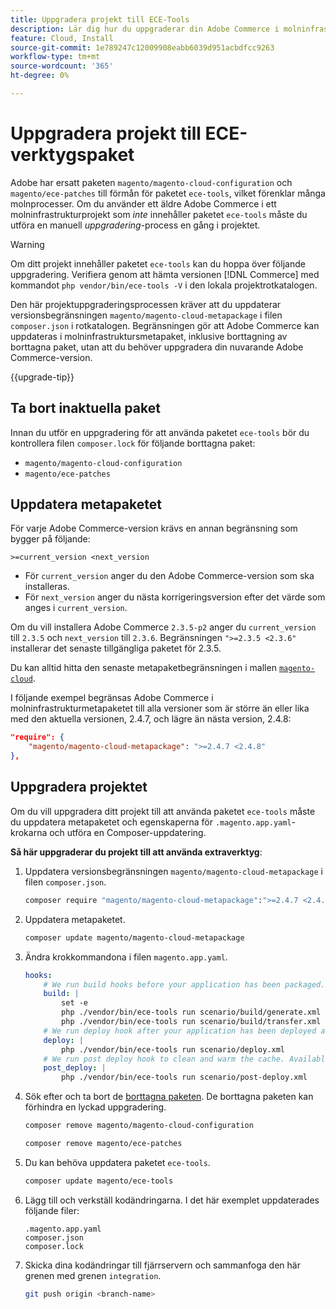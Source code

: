 ```yaml
---
title: Uppgradera projekt till ECE-Tools
description: Lär dig hur du uppgraderar din Adobe Commerce i molninfrastrukturprojekt så att du kan använda ECE-verktygspaketet och dra nytta av de senaste fixarna och funktionerna.
feature: Cloud, Install
source-git-commit: 1e789247c12009908eabb6039d951acbdfcc9263
workflow-type: tm+mt
source-wordcount: '365'
ht-degree: 0%

---
```


# Uppgradera projekt till ECE-verktygspaket

Adobe har ersatt paketen `magento/magento-cloud-configuration` och `magento/ece-patches` till förmån för paketet `ece-tools`, vilket förenklar många molnprocesser. Om du använder ett äldre Adobe Commerce i ett molninfrastrukturprojekt som _inte_ innehåller paketet `ece-tools` måste du utföra en manuell _uppgradering_-process en gång i projektet.

>[!WARNING]
>
>Om ditt projekt innehåller paketet `ece-tools` kan du hoppa över följande uppgradering. Verifiera genom att hämta versionen [!DNL Commerce] med kommandot `php vendor/bin/ece-tools -V` i den lokala projektrotkatalogen.

Den här projektuppgraderingsprocessen kräver att du uppdaterar versionsbegränsningen `magento/magento-cloud-metapackage` i filen `composer.json` i rotkatalogen. Begränsningen gör att Adobe Commerce kan uppdateras i molninfrastruktursmetapaket, inklusive borttagning av borttagna paket, utan att du behöver uppgradera din nuvarande Adobe Commerce-version.

{{upgrade-tip}}

## Ta bort inaktuella paket

Innan du utför en uppgradering för att använda paketet `ece-tools` bör du kontrollera filen `composer.lock` för följande borttagna paket:

- `magento/magento-cloud-configuration`
- `magento/ece-patches`

## Uppdatera metapaketet

För varje Adobe Commerce-version krävs en annan begränsning som bygger på följande:

```
>=current_version <next_version
```

- För `current_version` anger du den Adobe Commerce-version som ska installeras.
- För `next_version` anger du nästa korrigeringsversion efter det värde som anges i `current_version`.

Om du vill installera Adobe Commerce `2.3.5-p2` anger du `current_version` till `2.3.5` och `next_version` till `2.3.6`. Begränsningen `">=2.3.5 <2.3.6"` installerar det senaste tillgängliga paketet för 2.3.5.

Du kan alltid hitta den senaste metapaketbegränsningen i mallen [`magento-cloud`](https://github.com/magento/magento-cloud/blob/master/composer.json).

I följande exempel begränsas Adobe Commerce i molninfrastrukturmetapaketet till alla versioner som är större än eller lika med den aktuella versionen, 2.4.7, och lägre än nästa version, 2.4.8:

```json
"require": {
    "magento/magento-cloud-metapackage": ">=2.4.7 <2.4.8"
},
```

## Uppgradera projektet

Om du vill uppgradera ditt projekt till att använda paketet `ece-tools` måste du uppdatera metapaketet och egenskaperna för `.magento.app.yaml`-krokarna och utföra en Composer-uppdatering.

**Så här uppgraderar du projekt till att använda extraverktyg**:

1. Uppdatera versionsbegränsningen `magento/magento-cloud-metapackage` i filen `composer.json`.

   ```bash
   composer require "magento/magento-cloud-metapackage":">=2.4.7 <2.4.8" --no-update
   ```

1. Uppdatera metapaketet.

   ```bash
   composer update magento/magento-cloud-metapackage
   ```

1. Ändra krokkommandona i filen `magento.app.yaml`.

   ```yaml
   hooks:
       # We run build hooks before your application has been packaged.
       build: |
           set -e
           php ./vendor/bin/ece-tools run scenario/build/generate.xml
           php ./vendor/bin/ece-tools run scenario/build/transfer.xml
       # We run deploy hook after your application has been deployed and started.
       deploy: |
           php ./vendor/bin/ece-tools run scenario/deploy.xml
       # We run post deploy hook to clean and warm the cache. Available with ECE-Tools 2002.0.10.
       post_deploy: |
           php ./vendor/bin/ece-tools run scenario/post-deploy.xml
   ```

1. Sök efter och ta bort de [borttagna paketen](#remove-deprecated-packages). De borttagna paketen kan förhindra en lyckad uppgradering.

   ```bash
   composer remove magento/magento-cloud-configuration
   ```

   ```bash
   composer remove magento/ece-patches
   ```

1. Du kan behöva uppdatera paketet `ece-tools`.

   ```bash
   composer update magento/ece-tools
   ```

1. Lägg till och verkställ kodändringarna. I det här exemplet uppdaterades följande filer:

   ```
   .magento.app.yaml
   composer.json
   composer.lock
   ```

1. Skicka dina kodändringar till fjärrservern och sammanfoga den här grenen med grenen `integration`.

   ```bash
   git push origin <branch-name>
   ```
